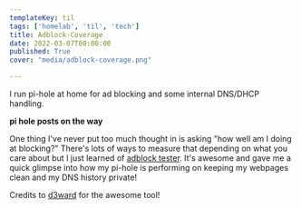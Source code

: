 ```yaml
---
templateKey: til
tags: ['homelab', 'til', 'tech']
title: Adblock-Coverage
date: 2022-03-07T00:00:00
published: True
cover: "media/adblock-coverage.png"

---
```



I run pi-hole at home for ad blocking and some internal DNS/DHCP handling.

__pi hole posts on the way__

One thing I've never put too much thought in is asking "how well am I doing at blocking?"
There's lots of ways to measure that depending on what you care about but I just learned of [adblock tester](https://d3ward.github.io/toolz/adblock).
It's awesome and gave me a quick glimpse into how my pi-hole is performing on keeping my webpages clean and my DNS history private!

Credits to [d3ward](https://github.com/d3ward/toolz) for the awesome tool!
